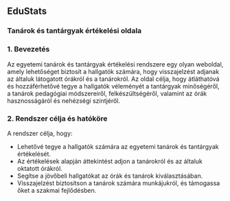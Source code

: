 ## EduStats

### Tanárok és tantárgyak értékelési oldala

### 1. **Bevezetés**

Az egyetemi tanárok és tantárgyak értékelési rendszere egy olyan weboldal, amely lehetőséget biztosít a hallgatók számára, hogy visszajelzést adjanak az általuk látogatott órákról és a tanárokról. Az oldal célja, hogy átláthatóvá és hozzáférhetővé tegye a hallgatók véleményét a tantárgyak minőségéről, a tanárok pedagógiai módszereiről, felkészültségéről, valamint az órák hasznosságáról és nehézségi szintjéről.

### 2. **Rendszer célja és hatóköre**

A rendszer célja, hogy:

-   Lehetővé tegye a hallgatók számára az egyetemi tanárok és tantárgyak értékelését.
-   Az értékelések alapján áttekintést adjon a tanárokról és az általuk oktatott órákról.
-   Segítse a jövőbeli hallgatókat az órák és tanárok kiválasztásában.
-   Visszajelzést biztosítson a tanárok számára munkájukról, és támogassa őket a szakmai fejlődésben.

